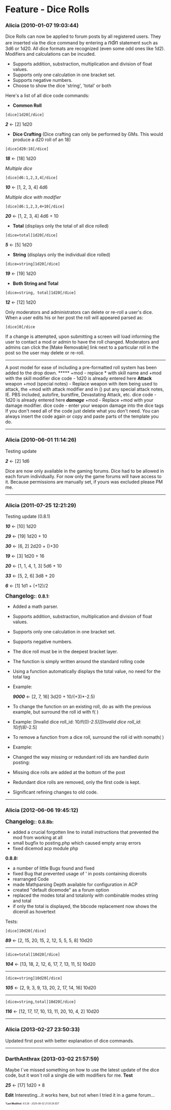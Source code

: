 # Feature - Dice Rolls

### **Alicia** (2010-01-07 19:03:44)

Dice Rolls can now be applied to forum posts by all registered users. They are inserted via the dice command by entering a <span style="font-size: 1.25em;">*n*d*n*</span> statement such as 3d6 or 1d20. All dice formats are recognized (even some odd ones like 1d2).
Modifiers and calculations can be incuded.

* Supports addition, substraction, multiplication and division of float values.
* Supports only one calculation in one bracket set.
* Supports negative numbers.
* Choose to show the dice 'string', 'total' or both

Here's a list of all dice code commands:

* **Common Roll**

```
[dice]1d20[/dice]
```

***2*** <- [2] 1d20

* **Dice Crafting** (Dice crafting can only be performed by GMs. This would produce a d20 roll of an 18)

```
[dice]d20:18[/dice]
```

***18*** <- [18] 1d20

*Multiple dice*

```
[dice]d6:1,2,3,4[/dice]
```

***10*** <- [1, 2, 3, 4] 4d6

*Multiple dice with modifier*

```
[dice]d6:1,2,3,4+10[/dice]
```

***20*** <- [1, 2, 3, 4] 4d6 + 10

* **Total** (displays only the total of all dice rolled)

```
[dice=total]1d20[/dice] 
```

***5*** <- [5] 1d20

* **String** (displays only the individual dice rolled)

```
[dice=string]1d20[/dice] 
```

***19*** <- [19] 1d20

* **Both String and Total**

```
[dice=string, total]1d20[/dice] 
```

***12*** <- [12] 1d20

Only moderators and administrators can delete or re-roll a user's dice. When a user edits his or her post the roll will appeared parsed as:

```
[dice]0[/dice
```

If a change is attempted, upon submitting a screen will load informing the user to contact a mod or admin to have the roll changed.
Moderators and admins can click the [Make Removable] link next to a particular roll in the post so the user may delete or re-roll.

---

A post model for ease of including a pre-formatted roll system has been added to the drop down.
***** +mod - replace * with skill name and +mod with the skill modifier
dice code - 1d20 is already entered here
**Attack** weapon +mod (special notes) - Replace weapon with item being used to attack, the +mod with attack modifier and in () put any special attack notes, IE. PBS included, autofire, burstfire, Devastating Attack, etc.
dice code - 1d20 is already entered here
***damage*** +mod - Replace +mod with your damage modifier.
dice code - enter your weapon damage into the dice tags
If you don't need all of the code just delete what you don't need. You can always insert the code again or copy and paste parts of the template you do.

---

### **Alicia** (2010-06-01 11:14:26)

Testing update

***2*** <- [2] 1d6

Dice are now only available in the gaming forums. Dice had to be allowed in each forum individually. For now only the game forums will have access to it.
Because permissions are manually set, if yours was excluded please PM me.

---

### **Alicia** (2011-07-25 12:21:29)

Testing update (0.8.1)

***10*** <- [10] 1d20

***29*** <- [19] 1d20 + 10

***30*** <- [6, 2] 2d20 + ()+30

***19*** <- [3] 1d20 + 16

***20*** <- [1, 1, 4, 1, 3] 5d6 + 10

***33*** <- [5, 2, 6] 3d8 + 20

***6*** <- [1] 1d1 + (+12)/2

<span style="font-size: 1.20em;">**Changelog:**</span>:
**0.8.1:**

* Added a math parser.
* Supports addition, substraction, multiplication and division of float values.
* Supports only one calculation in one bracket set.
* Supports negative numbers.
* The dice roll must be in the deepest bracket layer.
* The function is simply written around the standard rolling code
* Using a function automatically displays the total value, no need for the total tag
* Example:

  ***9000*** <- [2, 7, 16] 3d20 + 10/(+3)*-2.5)
* To change the function on an existing roll, do as with the previous example, but surround the roll id with f( )
* Example: [Invalid dice roll_id: 10/f(0)*-2.5)][Invalid dice roll_id: 10/f(8)*-2.5]
* To remove a function from a dice roll, surround the roll id with nomath( )
* Example:
* Changed the way missing or redundant roll ids are handled durin posting:
* Missing dice rolls are added at the bottom of the post
* Redundant dice rolls are removed, only the first code is kept.
* Significant refining changes to old code.

---

### **Alicia** (2012-06-06 19:45:12)

<span style="font-size: 1.20em;">**Changelog:**</span>:
**0.8.8b:**

* added a crucial forgotten line to install instructions that prevented the mod from working at all
* small bugfix to posting.php which caused empty array errors
* fixed dicemod acp module php

**0.8.8:**

* a number of little Bugs found and fixed
* fixed Bug that prevented usage of ' in posts containing dicerolls
* rearranged Code
* made Mathparsing Depth available for configuration in ACP
* created "default dicemode" as a forum option
* replaced the modes total and totalonly with combinable modes string and total
* if only the total is displayed, the bbcode replacement now shows the diceroll as hovertext

Tests:

```
[dice]10d20[/dice]
```

***89*** <- [2, 15, 20, 15, 2, 12, 5, 5, 5, 8] 10d20

---

```
[dice=total]10d20[/dice]
```

***104*** <- [13, 18, 2, 12, 6, 17, 7, 13, 11, 5] 10d20

---

```
[dice=string]10d20[/dice]
```

***105*** <- [2, 9, 3, 9, 13, 20, 2, 17, 14, 16] 10d20

---

```
[dice=string,total]10d20[/dice]
```

***116*** <- [12, 17, 17, 10, 13, 11, 20, 10, 4, 2] 10d20

---

### **Alicia** (2013-02-27 23:50:33)

Updated first post with better explanation of dice commands.

---

### **DarthAnthrax** (2013-03-02 21:57:59)

Maybe I´ve missed something on how to use the latest update of the dice code, but it won´t roll a single die with modifiers for me.
**Test**

***25*** <- [17] 1d20 + 8

**Edit** Interesting...it works here, but not when I tried it in a game forum...



<span style="font-size: 0.5em;">***Last Modified**: 4.0.28 - *2025-06-02 21:35:28 EDT*</span>
